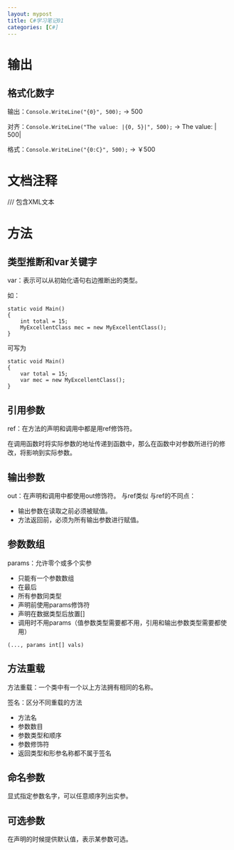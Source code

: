 ```yaml
---
layout: mypost
title: C#学习笔记01
categories: [C#]
---
```

# 输出
## 格式化数字

输出：`Console.WriteLine("{0}", 500);` -> 500

对齐：`Console.WriteLine("The value: |{0, 5}|", 500);` -> The value: |  500|

格式：`Console.WriteLine("{0:C}", 500);` -> ￥500

# 文档注释
///
包含XML文本

# 方法
## 类型推断和var关键字

var：表示可以从初始化语句右边推断出的类型。

如：

```
static void Main()
{
    int total = 15;
    MyExcellentClass mec = new MyExcellentClass();
}
```
可写为
```
static void Main()
{
    var total = 15;
    var mec = new MyExcellentClass();
}
```

## 引用参数
ref：在方法的声明和调用中都是用ref修饰符。

在调用函数时将实际参数的地址传递到函数中，那么在函数中对参数所进行的修改，将影响到实际参数。

## 输出参数
out：在声明和调用中都使用out修饰符。
与ref类似
与ref的不同点：
- 输出参数在读取之前必须被赋值。
- 方法返回前，必须为所有输出参数进行赋值。

## 参数数组

params：允许零个或多个实参
- 只能有一个参数数组
- 在最后
- 所有参数同类型
- 声明前使用params修饰符
- 声明在数据类型后放置[]
- 调用时不用params（值参数类型需要都不用，引用和输出参数类型需要都使用）
```
(..., params int[] vals)
```
## 方法重载
方法重载：一个类中有一个以上方法拥有相同的名称。

签名：区分不同重载的方法
- 方法名
- 参数数目
- 参数类型和顺序
- 参数修饰符
- 返回类型和形参名称都不属于签名
## 命名参数
显式指定参数名字，可以任意顺序列出实参。


## 可选参数
在声明的时候提供默认值，表示某参数可选。
